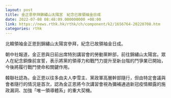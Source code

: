 ```yaml
---
layout: post
title: 金正恩參拜錦繡山太陽宮　紀念已故領袖金日成
date: 2022-07-08 08:48:09.000000000 +08:00
link: https://news.rthk.hk/rthk/ch/component/k2/1656764-20220708.htm
categories: rthk
---
```


北韓領袖金正恩到錦繡山太陽宮參拜，紀念已故領袖金日成。

朝中社報道，金正恩與日前出席特別講習會的勞動黨幹部，前往錦繡山太陽宮。眾人在紀念銅像前宣誓，表示將黨的領導力和戰鬥力提升至新台階的鬥爭業已開始，今後將履行戰鬥使命和關鍵作用。

韓聯社認為，金正恩以往多由夫人李雪主、黨政軍高層幹部隨行，但由特定會議與會者隨行的情況是首次，認為金正恩將今次講習會視為彌補通過新冠疫情顯露的施政漏洞、加強「唯一領導體系」的重大契機。
